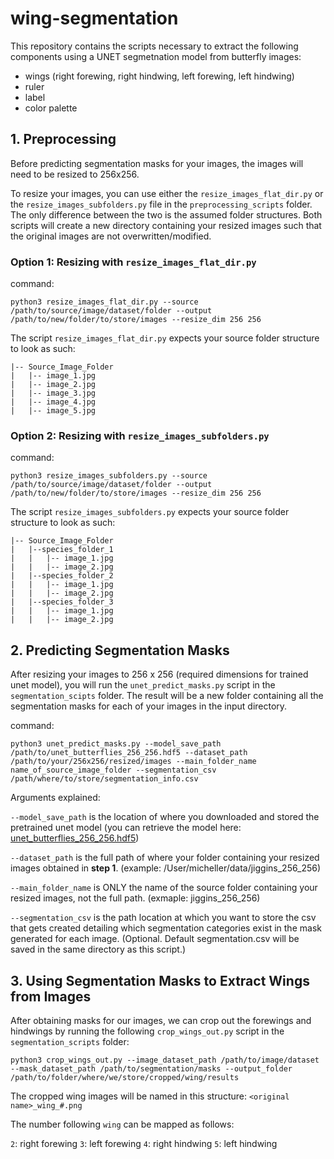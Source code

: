 # wing-segmentation

This repository contains the scripts necessary to extract the following components using a UNET segmetnation model from butterfly images:
- wings (right forewing, right hindwing, left forewing, left hindwing) 
- ruler
- label
- color palette


## 1. Preprocessing

Before predicting segmentation masks for your images, the images will need to be resized to 256x256. 

To resize your images, you can use either the `resize_images_flat_dir.py` or the `resize_images_subfolders.py` file in the `preprocessing_scripts` folder. The only difference between the two is the assumed folder structures. Both scripts will create a new directory containing your resized images such that the original images are not overwritten/modified. 

### Option 1: Resizing with `resize_images_flat_dir.py`
command: 
```
python3 resize_images_flat_dir.py --source /path/to/source/image/dataset/folder --output /path/to/new/folder/to/store/images --resize_dim 256 256
```

The script `resize_images_flat_dir.py` expects your source folder structure to look as such:
```
|-- Source_Image_Folder
|   |-- image_1.jpg
|   |-- image_2.jpg
|   |-- image_3.jpg
|   |-- image_4.jpg
|   |-- image_5.jpg
```

### Option 2: Resizing with `resize_images_subfolders.py`
command: 
```
python3 resize_images_subfolders.py --source /path/to/source/image/dataset/folder --output /path/to/new/folder/to/store/images --resize_dim 256 256
```

The script `resize_images_subfolders.py` expects your source folder structure to look as such:

```
|-- Source_Image_Folder
|   |--species_folder_1
|   |   |-- image_1.jpg
|   |   |-- image_2.jpg
|   |--species_folder_2
|   |   |-- image_1.jpg
|   |   |-- image_2.jpg
|   |--species_folder_3
|   |   |-- image_1.jpg
|   |   |-- image_2.jpg

```

## 2. Predicting Segmentation Masks

After resizing your images to 256 x 256 (required dimensions for trained unet model), you will run the `unet_predict_masks.py` script in the `segmentation_scipts` folder. The result will be a new folder containing all the segmentation masks for each of your images in the input directory.

command: 

```
python3 unet_predict_masks.py --model_save_path /path/to/unet_butterflies_256_256.hdf5 --dataset_path /path/to/your/256x256/resized/images --main_folder_name name_of_source_image_folder --segmentation_csv /path/where/to/store/segmentation_info.csv

```

Arguments explained: 

`--model_save_path` is the location of where you downloaded and stored the pretrained unet model (you can retrieve the model here: [unet_butterflies_256_256.hdf5](https://huggingface.co/imageomics/butterfly_segmentation_unet/blob/main/unet_butterflies_256_256.hdf5))

`--dataset_path` is the full path of where your folder containing your resized images obtained in **step 1**. (example: /User/micheller/data/jiggins_256_256)

`--main_folder_name` is ONLY the name of the source folder containing your resized images, not the full path. (exmaple: jiggins_256_256) 

`--segmentation_csv` is the path location at which you want to store the csv that gets created detailing which segmentation categories exist in the mask generated for each image. (Optional. Default segmentation.csv will be saved in the same directory as this script.)

## 3. Using Segmentation Masks to Extract Wings from Images

After obtaining masks for our images, we can crop out the forewings and hindwings by running the following `crop_wings_out.py` script in the `segmentation_scripts` folder:

```
python3 crop_wings_out.py --image_dataset_path /path/to/image/dataset --mask_dataset_path /path/to/segmentation/masks --output_folder /path/to/folder/where/we/store/cropped/wing/results
```

The cropped wing images will be named in this structure: `<original name>_wing_#.png`

The number following `wing` can be mapped as follows:

`2`: right forewing
`3`: left forewing
`4`: right hindwing
`5`: left hindwing